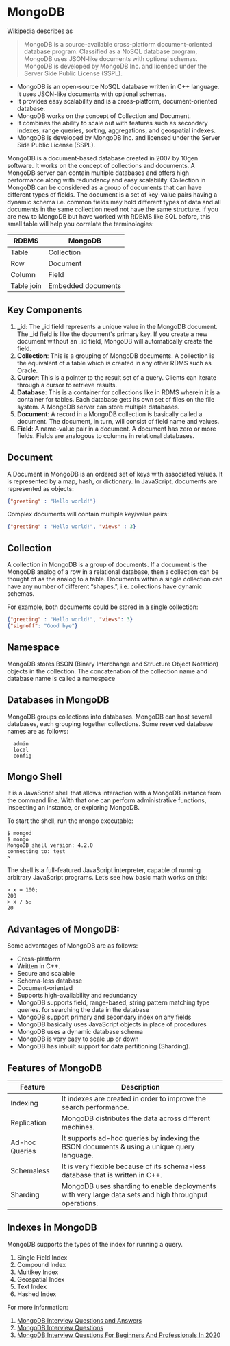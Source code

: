 MongoDB 
=================

Wikipedia describes as
> MongoDB is a source-available cross-platform document-oriented database program. Classified as a NoSQL database program, MongoDB uses JSON-like documents with optional schemas. MongoDB is developed by MongoDB Inc. and licensed under the Server Side Public License (SSPL).

- MongoDB is an open-source NoSQL database written in C++ language. It uses JSON-like documents with optional schemas. 
- It provides easy scalability and is a cross-platform, document-oriented database.
- MongoDB works on the concept of Collection and Document.
- It combines the ability to scale out with features such as secondary indexes, range queries, sorting, aggregations, and geospatial indexes.
- MongoDB is developed by MongoDB Inc. and licensed under the Server Side Public License (SSPL).


MongoDB is a document-based database created in 2007 by 10gen software. It works on the concept of collections and documents. A MongoDB server can contain multiple databases and offers high performance along with redundancy and easy scalability. Collection in MongoDB can be considered as a group of documents that can have different types of fields. The document is a set of key-value pairs having a dynamic schema i.e. common fields may hold different types of data and all documents in the same collection need not have the same structure. If you are new to MongoDB but have worked with RDBMS like SQL before, this small table will help you correlate the terminologies:

|  RDBMS  | MongoDB  |
| ----------- | ----------- |
|   Table    |   Collection   |
|   Row    |   Document   |
|   Column    |   Field   |
|   Table join    |  Embedded documents |

Key Components
--------------
1. **_id**: The _id field represents a unique value in the MongoDB document. The _id field is like the document's primary key. If you create a new document without an _id field, MongoDB will automatically create the field.
2. **Collection**: This is a grouping of MongoDB documents. A collection is the equivalent of a table which is created in any other RDMS such as Oracle.
3. **Cursor**: This is a pointer to the result set of a query. Clients can iterate through a cursor to retrieve results.
4. **Database**: This is a container for collections like in RDMS wherein it is a container for tables. Each database gets its own set of files on the file system. A MongoDB server can store multiple databases.
5. **Document**: A record in a MongoDB collection is basically called a document. The document, in turn, will consist of field name and values.
6. **Field**: A name-value pair in a document. A document has zero or more fields. Fields are analogous to columns in relational databases.

Document
----------
A Document in MongoDB is an ordered set of keys with associated values. It is represented by a map, hash, or dictionary. In JavaScript, documents are represented as objects:
```json
{"greeting" : "Hello world!"}
```
Complex documents will contain multiple key/value pairs:
```json
{"greeting" : "Hello world!", "views" : 3}
```

Collection
----------

A collection in MongoDB is a group of documents. If a document is the MongoDB analog of a row in a relational database, then a collection can be thought of as the analog to a table.
Documents within a single collection can have any number of different “shapes.", i.e. collections have dynamic schemas.

For example, both  documents could be stored in a single collection:
```json
{"greeting" : "Hello world!", "views": 3}
{"signoff": "Good bye"}
```

Namespace
----------

MongoDB stores BSON (Binary Interchange and Structure Object Notation) objects in the collection. The concatenation of the collection name and database name is called a namespace



Databases in MongoDB
----------
MongoDB groups collections into databases. MongoDB can host several databases, each grouping together collections.
Some reserved database names are as follows:
```
  admin
  local
  config
```

Mongo Shell
----------
It is a JavaScript shell that allows interaction with a MongoDB instance from the command line. With that one can perform administrative functions, inspecting an instance, or exploring MongoDB.

To start the shell, run the mongo executable:
```shell
$ mongod
$ mongo
MongoDB shell version: 4.2.0
connecting to: test
>
```

The shell is a full-featured JavaScript interpreter, capable of running arbitrary JavaScript programs. Let’s see how basic math works on this:
```shell
> x = 100;
200
> x / 5;
20
```

Advantages of MongoDB:
--------------

Some advantages of MongoDB are as follows:

- Cross-platform
- Written in C++.
- Secure and scalable
- Schema-less database
- Document-oriented
- Supports high-availability and redundancy
- MongoDB supports field, range-based, string pattern matching type queries. for searching the data in the database
- MongoDB support primary and secondary index on any fields
- MongoDB basically uses JavaScript objects in place of procedures
- MongoDB uses a dynamic database schema
- MongoDB is very easy to scale up or down
- MongoDB has inbuilt support for data partitioning (Sharding).


Features of MongoDB
--------------

Feature  | Description  |
| ----------- | ----------- |
|   Indexing    |   It indexes are created in order to improve the search performance.   |
|   Replication    |   MongoDB distributes the data across different machines.   |
|   Ad-hoc Queries    |   It supports ad-hoc queries by indexing the BSON documents & using a unique query language.   |
|   Schemaless   |  It is very flexible because of its schema-less database that is written in C++. |
|   Sharding   |  MongoDB uses sharding to enable deployments with very large data sets and high throughput operations. |

Indexes in MongoDB
--------------
MongoDB supports the  types of the index for running a query.
1. Single Field Index
2. Compound Index
3. Multikey Index
4. Geospatial Index
5. Text Index
6. Hashed Index








For more information:
1. [MongoDB Interview Questions and Answers](https://hackr.io/blog/mongodb-interview-questions)
2. [MongoDB Interview Questions](https://www.interviewbit.com/mongodb-interview-questions/)
3. [MongoDB Interview Questions For Beginners And Professionals In 2020](https://www.edureka.co/blog/mongodb-interview-questions-for-beginners-and-professionals)